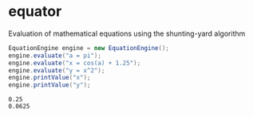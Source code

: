 # equator

Evaluation of mathematical equations using the shunting-yard algorithm

```java
EquationEngine engine = new EquationEngine();
engine.evaluate("a = pi");
engine.evaluate("x = cos(a) + 1.25");
engine.evaluate("y = x^2");
engine.printValue("x");
engine.printValue("y");
```

```
0.25
0.0625
```
